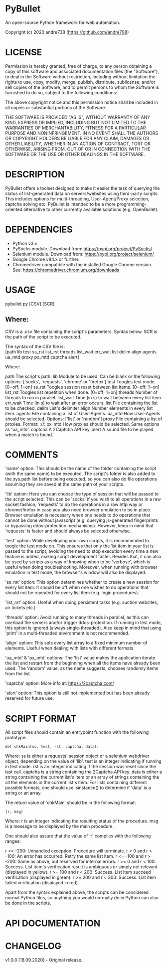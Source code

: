 # PyBullet
An open-source Python framework for web automation.

Copyright (c) 2020 andre738 (https://github.com/andre798)

# LICENSE
Permission is hereby granted, free of charge, to any person obtaining a copy of this software and associated documentation files (the "Software"), to deal in the Software without restriction, including without limitation the rights to use, copy, modify, merge, publish, distribute, sublicense, and/or sell copies of the Software, and to permit persons to whom the Software is furnished to do so, subject to the following conditions:

The above copyright notice and this permission notice shall be included in all copies or substantial portions of the Software.

THE SOFTWARE IS PROVIDED "AS IS", WITHOUT WARRANTY OF ANY KIND, EXPRESS OR IMPLIED, INCLUDING BUT NOT LIMITED TO THE WARRANTIES OF MERCHANTABILITY, FITNESS FOR A PARTICULAR PURPOSE AND NONINFRINGEMENT. IN NO EVENT SHALL THE AUTHORS OR COPYRIGHT HOLDERS BE LIABLE FOR ANY CLAIM, DAMAGES OR OTHER LIABILITY, WHETHER IN AN ACTION OF CONTRACT, TORT OR OTHERWISE, ARISING FROM, OUT OF OR IN CONNECTION WITH THE SOFTWARE OR THE USE OR OTHER DEALINGS IN THE SOFTWARE.

# DESCRIPTION
PyBullet offers a toolset designed to make it easier the task of querying the status of list-generated data on servers/websites using third-party scripts. This includes options for multi-threading, User-Agent/Proxy selection, captcha solving etc. PyBullet is intended to be a more programming-oriented alternative to other currently available solutions (e.g. OpenBullet).

# DEPENDENCIES
- Python v3.x
- PySocks module. Download from: https://pypi.org/project/PySocks/
- Selenium module. Download from: https://pypi.org/project/selenium/
- Google Chrome v84.x or further.
- Chromedriver compatible with the installed Google Chrome version. 
  See: https://chromedriver.chromium.org/downloads

# USAGE
pybullet.py [CSV] [SCR]

## Where:
CSV  is a .csv file containing the script's parameters. Syntax below.
SCR  is the path of the script to be executed.
        
The syntax of the CSV file is:  
[path  lib  test  ss_rst  list_rst  threads  list_wait  err_wait  list  delim  align  agents  ua_mtd  proxy  px_mtd  captcha  alert]

Where:

path       The script's path.
lib        Module to be used. Can be blank or the following options:
           ['socks', 'requests', 'chrome' or 'firefox']
test       Toogles test mode. [0=off; 1=on]
ss_rst     Toogles session reset between list items. [0=off; 1=on]
list_rst   Toogles list repetition when done. [0=off; 1=on]
threads    Number of threads to run in parallel.
list_wait  Time (in s) to wait between every list item.
err_wait   Time (in s) to wait after an error occurs.
list       File containing the list to be checked.
delim      List's delimiter
align      Number elements in every list item.
agents     File containing a list of User-Agents.
ua_mtd     How User-Agents should be selected. Options: 
           ['list' or 'random']
proxy      File containing a list of proxies. Format: 
           <protocol>://<ip>:<port>
px_mtd     How proxies should be selected. Same options as 'ua_mtd'.
captcha    A 2Captcha API key.
alert      A sound file to be played when a match is found.


# COMMENTS
'name' option:
This should be the name of the folder containing the script (with the same name) to be executed. The script's folder is also added to the sys.path list before being executed, so you can also do file operations assuming they are saved at the same path of your scripts. 

'lib' option:
Here you can choose the type of session that will be passed to the script selected. This can be 'socks' if you wish to all operations in a raw socket fashion, 'requests' to do the operations in a raw http way or chrome/firefox in case you also need browser emulation to be in place. Browser emulation is necessary when one needs to do operations that cannot be done without javascript (e.g. querying js-generated fingerprints or bypassing ddos-protection mechanisms). However, keep in mind that 'requests' is faster and should always be selected otherwise.
   
'test' option:
While developing your own scripts, it is recommended to toogle the test mode on. This ensures that only the 1st item in your list is passed to the script, avoiding the need to stop execution every time a new feature is added, making script development faster. Besides that, it can also be used by scripts as a way of knowing when to be 'verbose', which is useful when doing troubleshooting. Moreover, when running with browser emulation in test mode, the browser's window will also be displayed.

'ss_rst' option:
This option determines whether to create a new session for every list item. It should be off when one wishes to do operations that should not be repeated for every list item (e.g. login procedures).

'list_rst' option:
Useful when doing persistent tasks (e.g. auction websites, air tickets etc.)

'threads' option:
Avoid running to many threads in parallel, as this can overload the servers and/or trigger ddos-protection. If running in test mode, this option is ignored (always single-threaded). Also keep in mind that using 'print' in a multi-threaded environment is not recommended.

'align' option:
This sets every list array to a fixed minimum number of elements. Useful when dealing with lists with different formats.

'ua_mtd' & 'px_mtd' options:
The 'list' value makes the application iterate the list and restart from the beginning when all the items have already been used. The 'random' value, as the name suggests, chooses randomly items from the list.

'captcha' option:
More info at: https://2captcha.com/
   
'alert' option:
This option is still not implemented but has been already reserved for future use.

# SCRIPT FORMAT
All script files should contain an entrypoint function with the following prototype:

	def chkMain(ss, test, rst, captcha, data):

Where:
ss       is either a requests' session object or a selenium webdriver object, depending on the value of 'lib'.
test     is an integer indicating if running in test mode.
rst      is an integer indicating if the session was reset since the last call.
captcha  is a string containing the 2Captcha API key.
data     is either a string containing the current list's item or an array of strings containing the all the elements in the current list's item. For lists containing        different possible formats, one should use isinstance() to determine if 'data' is a string or an array.

The return value of 'chkMain' should be in the following format:

	[r, msg]

Where:
r    is an integer indicating the resulting status of the procedure.
msg  is a message to be displayed by the main procedure.

One should also assure that the value of 'r' complies with the following ranges:

r <= -200:              Unhandled exception. Procedure will terminate.
r < 0 and r > -100:     An error has occurred. Retry the same list item.
r <= -100 and r > -200: Same as above, but reserved for internal errors.
r >= 0 and r < 100:     Success. List item's verification result is ambiguous
                        or simply not relevant (displayed in yellow).
r >= 100 and r < 200:   Success. List item succeed verification (displayed in
                        green).
r >= 200 and r < 300:   Success. List item failed verification (displayed in
                        red).

Apart from the syntax explained above, the scripts can be considered normal
Python files, so anything you would normally do in Python can also be done 
in the scripts.


# API DOCUMENTATION


# CHANGELOG
v1.0.0 [18.09.2020]
	- Original release.
